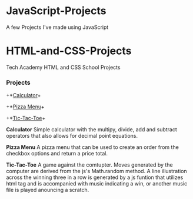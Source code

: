 # JavaScript-Projects

A few Projects I've made using JavaScript

# HTML-and-CSS-Projects
Tech Academy HTML and CSS School Projects

### Projects

+*[Calculator]()+

+*[Pizza Menu]()+

+*[Tic-Tac-Toe]()+

**Calculator** Simple calculator with the multipy, divide, add and subtract operators that also allows for decimal point equations.

**Pizza Menu** A pizza menu that can be used to create an order from the checkbox options and return a price total.

**Tic-Tac-Toe** A game against the comtupter. Moves generated by the computer are derived from the js's Math.random method. A line illustration across the winning three in a row is generated by a js funtion that utilizes <canvas> html tag and is accompanied with music indicating a win, or another music file is played anouncing a scratch.
